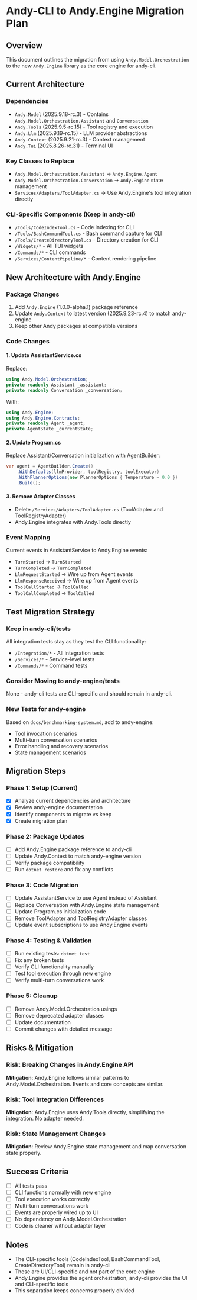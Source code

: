# Andy-CLI to Andy.Engine Migration Plan

## Overview

This document outlines the migration from using `Andy.Model.Orchestration` to the new `Andy.Engine` library as the core engine for andy-cli.

## Current Architecture

### Dependencies
- `Andy.Model` (2025.9.18-rc.3) - Contains `Andy.Model.Orchestration.Assistant` and `Conversation`
- `Andy.Tools` (2025.9.5-rc.15) - Tool registry and execution
- `Andy.Llm` (2025.9.19-rc.15) - LLM provider abstractions
- `Andy.Context` (2025.9.21-rc.3) - Context management
- `Andy.Tui` (2025.8.26-rc.31) - Terminal UI

### Key Classes to Replace
- `Andy.Model.Orchestration.Assistant` → `Andy.Engine.Agent`
- `Andy.Model.Orchestration.Conversation` → `Andy.Engine` state management
- `Services/Adapters/ToolAdapter.cs` → Use Andy.Engine's tool integration directly

### CLI-Specific Components (Keep in andy-cli)
- `/Tools/CodeIndexTool.cs` - Code indexing for CLI
- `/Tools/BashCommandTool.cs` - Bash command capture for CLI
- `/Tools/CreateDirectoryTool.cs` - Directory creation for CLI
- `/Widgets/*` - All TUI widgets
- `/Commands/*` - CLI commands
- `/Services/ContentPipeline/*` - Content rendering pipeline

## New Architecture with Andy.Engine

### Package Changes
1. Add `Andy.Engine` (1.0.0-alpha.1) package reference
2. Update `Andy.Context` to latest version (2025.9.23-rc.4) to match andy-engine
3. Keep other Andy packages at compatible versions

### Code Changes

#### 1. Update AssistantService.cs
Replace:
```csharp
using Andy.Model.Orchestration;
private readonly Assistant _assistant;
private readonly Conversation _conversation;
```

With:
```csharp
using Andy.Engine;
using Andy.Engine.Contracts;
private readonly Agent _agent;
private AgentState _currentState;
```

#### 2. Update Program.cs
Replace Assistant/Conversation initialization with AgentBuilder:
```csharp
var agent = AgentBuilder.Create()
    .WithDefaults(llmProvider, toolRegistry, toolExecutor)
    .WithPlannerOptions(new PlannerOptions { Temperature = 0.0 })
    .Build();
```

#### 3. Remove Adapter Classes
- Delete `/Services/Adapters/ToolAdapter.cs` (ToolAdapter and ToolRegistryAdapter)
- Andy.Engine integrates with Andy.Tools directly

### Event Mapping

Current events in AssistantService to Andy.Engine events:
- `TurnStarted` → `TurnStarted`
- `TurnCompleted` → `TurnCompleted`
- `LlmRequestStarted` → Wire up from Agent events
- `LlmResponseReceived` → Wire up from Agent events
- `ToolCallStarted` → `ToolCalled`
- `ToolCallCompleted` → `ToolCalled`

## Test Migration Strategy

### Keep in andy-cli/tests
All integration tests stay as they test the CLI functionality:
- `/Integration/*` - All integration tests
- `/Services/*` - Service-level tests
- `/Commands/*` - Command tests

### Consider Moving to andy-engine/tests
None - andy-cli tests are CLI-specific and should remain in andy-cli.

### New Tests for andy-engine
Based on `docs/benchmarking-system.md`, add to andy-engine:
- Tool invocation scenarios
- Multi-turn conversation scenarios
- Error handling and recovery scenarios
- State management scenarios

## Migration Steps

### Phase 1: Setup (Current)
- [x] Analyze current dependencies and architecture
- [x] Review andy-engine documentation
- [x] Identify components to migrate vs keep
- [x] Create migration plan

### Phase 2: Package Updates
- [ ] Add Andy.Engine package reference to andy-cli
- [ ] Update Andy.Context to match andy-engine version
- [ ] Verify package compatibility
- [ ] Run `dotnet restore` and fix any conflicts

### Phase 3: Code Migration
- [ ] Update AssistantService to use Agent instead of Assistant
- [ ] Replace Conversation with Andy.Engine state management
- [ ] Update Program.cs initialization code
- [ ] Remove ToolAdapter and ToolRegistryAdapter classes
- [ ] Update event subscriptions to use Andy.Engine events

### Phase 4: Testing & Validation
- [ ] Run existing tests: `dotnet test`
- [ ] Fix any broken tests
- [ ] Verify CLI functionality manually
- [ ] Test tool execution through new engine
- [ ] Verify multi-turn conversations work

### Phase 5: Cleanup
- [ ] Remove Andy.Model.Orchestration usings
- [ ] Remove deprecated adapter classes
- [ ] Update documentation
- [ ] Commit changes with detailed message

## Risks & Mitigation

### Risk: Breaking Changes in Andy.Engine API
**Mitigation**: Andy.Engine follows similar patterns to Andy.Model.Orchestration. Events and core concepts are similar.

### Risk: Tool Integration Differences
**Mitigation**: Andy.Engine uses Andy.Tools directly, simplifying the integration. No adapter needed.

### Risk: State Management Changes
**Mitigation**: Review Andy.Engine state management and map conversation state properly.

## Success Criteria

- [ ] All tests pass
- [ ] CLI functions normally with new engine
- [ ] Tool execution works correctly
- [ ] Multi-turn conversations work
- [ ] Events are properly wired up to UI
- [ ] No dependency on Andy.Model.Orchestration
- [ ] Code is cleaner without adapter layer

## Notes

- The CLI-specific tools (CodeIndexTool, BashCommandTool, CreateDirectoryTool) remain in andy-cli
- These are UI/CLI-specific and not part of the core engine
- Andy.Engine provides the agent orchestration, andy-cli provides the UI and CLI-specific tools
- This separation keeps concerns properly divided
